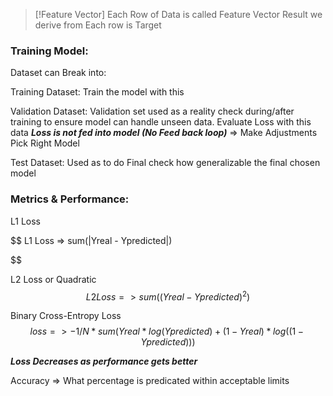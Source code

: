 > [!Feature Vector]
> Each Row of Data is called Feature Vector
> Result we derive from Each row is Target

### Training Model:
Dataset can Break into:

Training Dataset: Train the model with this 

Validation Dataset: Validation set used as a reality check during/after training to ensure model can handle unseen data. Evaluate Loss with this data
***Loss is not fed into model (No Feed back loop)***
=> Make Adjustments
Pick Right Model

Test Dataset: Used as to do Final check how generalizable the final chosen model

### Metrics & Performance:
L1 Loss

$$
L1 Loss => sum(|Yreal - Ypredicted|)

$$

L2 Loss or Quadratic
$$
L2Loss => sum((Yreal - Ypredicted)^2)
$$

Binary Cross-Entropy Loss
$$
loss => -1/N * sum(Yreal * log(Ypredicted) + (1-Yreal) * log((1 - Ypredicted)))
$$

***Loss Decreases as performance gets better***

Accuracy => What percentage is predicated within acceptable limits



